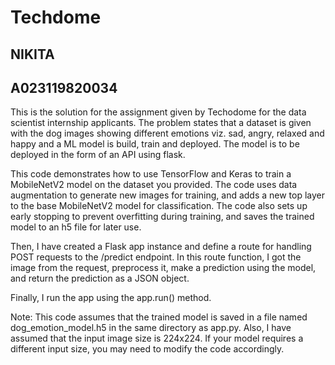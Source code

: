 # Techdome

## NIKITA

## A023119820034


This is the solution for the assignment given by Techodome for the data scientist internship applicants. The problem states that a dataset is given with the dog images showing different emotions viz. sad, angry, relaxed and happy and a ML model is build, train and deployed.
The model is to be deployed in the form of an API using flask.


This code demonstrates how to use TensorFlow and Keras to train a MobileNetV2 model on the dataset you provided. The code uses data augmentation to generate new images for training, and adds a new top layer to the base MobileNetV2 model for classification. The code also sets up early stopping to prevent overfitting during training, and saves the trained model to an h5 file for later use.

Then, I have created a Flask app instance and define a route for handling POST requests to the /predict endpoint. In this route function, I got the image from the request, preprocess it, make a prediction using the model, and return the prediction as a JSON object.

Finally, I run the app using the app.run() method.

Note: This code assumes that the trained model is saved in a file named dog_emotion_model.h5 in the same directory as app.py. Also, I have assumed that the input image size is 224x224. If your model requires a different input size, you may need to modify the code accordingly.
